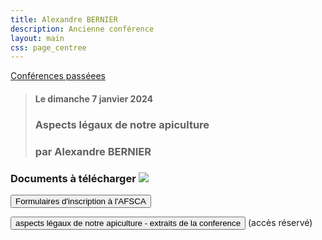 ```yaml
---
title: Alexandre BERNIER
description: Ancienne conférence
layout: main
css: page_centree
---
```


[Conférences passéees](/agenda/conferences-passees/)

> #### Le dimanche 7 janvier 2024
> ### Aspects légaux de notre apiculture
> ### par Alexandre BERNIER

### Documents à télécharger ![](/static/img/pdf.jpg )


<form action="https://pdf.beequeen.be/agenda/conferences-passees/abernier2/formulaire_AFSCA_2013-12-10_Annexe_AM_Agrements_version21-11-2013NEW.pdf" method='get'>
<input type="submit" value="Formulaires d'inscription à l'AFSCA">
</form>

<form action="https://beequeen.be/private/index.php" method='post'>
<input type="hidden" name="conf" value="ABernier">
<input type="hidden" name="fich" value="7janvier_2024_aspects_legaux_apicultures_extrait_conference.pdf">
<input type="hidden" name='lbl'  value="aspects l&eacute;gaux de notre apiculture">
<input type="hidden" name='from' value="https://www.beequeen.be/agenda/conferences-passees/abernier2">
<input type="submit" value="aspects l&eacute;gaux de notre apiculture - extraits de la conference"> (accès réservé)
</form>
